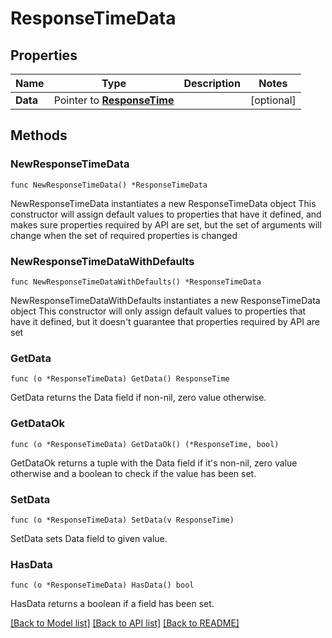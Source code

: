 # ResponseTimeData

## Properties

Name | Type | Description | Notes
------------ | ------------- | ------------- | -------------
**Data** | Pointer to [**ResponseTime**](ResponseTime.md) |  | [optional] 

## Methods

### NewResponseTimeData

`func NewResponseTimeData() *ResponseTimeData`

NewResponseTimeData instantiates a new ResponseTimeData object
This constructor will assign default values to properties that have it defined,
and makes sure properties required by API are set, but the set of arguments
will change when the set of required properties is changed

### NewResponseTimeDataWithDefaults

`func NewResponseTimeDataWithDefaults() *ResponseTimeData`

NewResponseTimeDataWithDefaults instantiates a new ResponseTimeData object
This constructor will only assign default values to properties that have it defined,
but it doesn't guarantee that properties required by API are set

### GetData

`func (o *ResponseTimeData) GetData() ResponseTime`

GetData returns the Data field if non-nil, zero value otherwise.

### GetDataOk

`func (o *ResponseTimeData) GetDataOk() (*ResponseTime, bool)`

GetDataOk returns a tuple with the Data field if it's non-nil, zero value otherwise
and a boolean to check if the value has been set.

### SetData

`func (o *ResponseTimeData) SetData(v ResponseTime)`

SetData sets Data field to given value.

### HasData

`func (o *ResponseTimeData) HasData() bool`

HasData returns a boolean if a field has been set.


[[Back to Model list]](HOW-TO.md#documentation-for-models) [[Back to API list]](HOW-TO.md#documentation-for-api-endpoints) [[Back to README]](HOW-TO.md)



